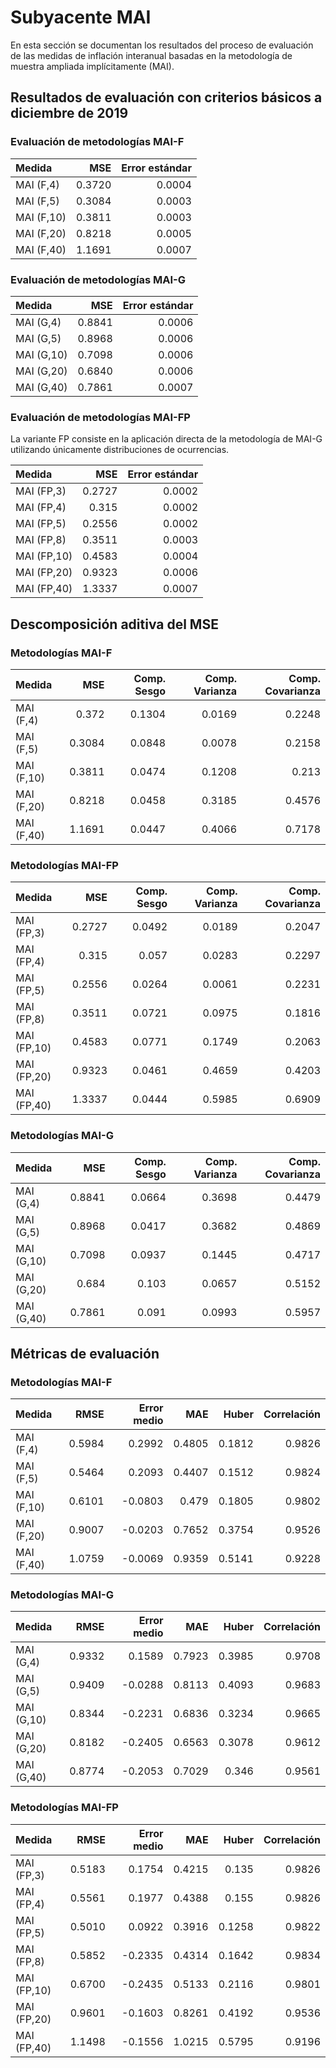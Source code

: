 # Subyacente MAI 

En esta sección se documentan los resultados del proceso de evaluación de las medidas de inflación interanual basadas en la metodología de muestra ampliada implícitamente (MAI).

## Resultados de evaluación con criterios básicos a diciembre de 2019

### Evaluación de metodologías MAI-F

| Medida     |    MSE | Error estándar |
| :--------- | -----: | -------------: |
| MAI (F,4)  | 0.3720 |         0.0004 |
| MAI (F,5)  | 0.3084 |         0.0003 |
| MAI (F,10) | 0.3811 |         0.0003 |
| MAI (F,20) | 0.8218 |         0.0005 |
| MAI (F,40) | 1.1691 |         0.0007 |

### Evaluación de metodologías MAI-G

| Medida     |    MSE | Error estándar |
| :--------- | -----: | -------------: |
| MAI (G,4)  | 0.8841 |         0.0006 |
| MAI (G,5)  | 0.8968 |         0.0006 |
| MAI (G,10) | 0.7098 |         0.0006 |
| MAI (G,20) | 0.6840 |         0.0006 |
| MAI (G,40) | 0.7861 |         0.0007 |

### Evaluación de metodologías MAI-FP

La variante FP consiste en la aplicación directa de la metodología de MAI-G utilizando únicamente distribuciones de ocurrencias. 

| Medida      |    MSE | Error estándar |
| :---------- | -----: | -------------: |
| MAI (FP,3)  | 0.2727 |         0.0002 |
| MAI (FP,4)  |  0.315 |         0.0002 |
| MAI (FP,5)  | 0.2556 |         0.0002 |
| MAI (FP,8)  | 0.3511 |         0.0003 |
| MAI (FP,10) | 0.4583 |         0.0004 |
| MAI (FP,20) | 0.9323 |         0.0006 |
| MAI (FP,40) | 1.3337 |         0.0007 |


## Descomposición aditiva del MSE

### Metodologías MAI-F
| Medida     |    MSE | Comp. Sesgo | Comp. Varianza | Comp. Covarianza |
| :--------- | -----: | ----------: | -------------: | ---------------: |
| MAI (F,4)  |  0.372 |      0.1304 |         0.0169 |           0.2248 |
| MAI (F,5)  | 0.3084 |      0.0848 |         0.0078 |           0.2158 |
| MAI (F,10) | 0.3811 |      0.0474 |         0.1208 |            0.213 |
| MAI (F,20) | 0.8218 |      0.0458 |         0.3185 |           0.4576 |
| MAI (F,40) | 1.1691 |      0.0447 |         0.4066 |           0.7178 |

### Metodologías MAI-FP
| Medida      |    MSE | Comp. Sesgo | Comp. Varianza | Comp. Covarianza |
| :---------- | -----: | ----------: | -------------: | ---------------: |
| MAI (FP,3)  | 0.2727 |      0.0492 |         0.0189 |           0.2047 |
| MAI (FP,4)  |  0.315 |       0.057 |         0.0283 |           0.2297 |
| MAI (FP,5)  | 0.2556 |      0.0264 |         0.0061 |           0.2231 |
| MAI (FP,8)  | 0.3511 |      0.0721 |         0.0975 |           0.1816 |
| MAI (FP,10) | 0.4583 |      0.0771 |         0.1749 |           0.2063 |
| MAI (FP,20) | 0.9323 |      0.0461 |         0.4659 |           0.4203 |
| MAI (FP,40) | 1.3337 |      0.0444 |         0.5985 |           0.6909 |


### Metodologías MAI-G

| Medida     |    MSE | Comp. Sesgo | Comp. Varianza | Comp. Covarianza |
| :--------- | -----: | ----------: | -------------: | ---------------: |
| MAI (G,4)  | 0.8841 |      0.0664 |         0.3698 |           0.4479 |
| MAI (G,5)  | 0.8968 |      0.0417 |         0.3682 |           0.4869 |
| MAI (G,10) | 0.7098 |      0.0937 |         0.1445 |           0.4717 |
| MAI (G,20) |  0.684 |       0.103 |         0.0657 |           0.5152 |
| MAI (G,40) | 0.7861 |       0.091 |         0.0993 |           0.5957 |



## Métricas de evaluación 

### Metodologías MAI-F
| Medida      |   RMSE | Error medio |    MAE |  Huber | Correlación |
| :---------- | -----: | ----------: | -----: | -----: | ----------: |
| MAI (F,4)   | 0.5984 |      0.2992 | 0.4805 | 0.1812 |      0.9826 |
| MAI (F,5)   | 0.5464 |      0.2093 | 0.4407 | 0.1512 |      0.9824 |
| MAI (F,10)  | 0.6101 |     -0.0803 |  0.479 | 0.1805 |      0.9802 |
| MAI (F,20)  | 0.9007 |     -0.0203 | 0.7652 | 0.3754 |      0.9526 |
| MAI (F,40)  | 1.0759 |     -0.0069 | 0.9359 | 0.5141 |      0.9228 |


### Metodologías MAI-G
| Medida      |   RMSE | Error medio |    MAE |  Huber | Correlación |
| :---------- | -----: | ----------: | -----: | -----: | ----------: |
| MAI (G,4)   | 0.9332 |      0.1589 | 0.7923 | 0.3985 |      0.9708 |
| MAI (G,5)   | 0.9409 |     -0.0288 | 0.8113 | 0.4093 |      0.9683 |
| MAI (G,10)  | 0.8344 |     -0.2231 | 0.6836 | 0.3234 |      0.9665 |
| MAI (G,20)  | 0.8182 |     -0.2405 | 0.6563 | 0.3078 |      0.9612 |
| MAI (G,40)  | 0.8774 |     -0.2053 | 0.7029 |  0.346 |      0.9561 |


### Metodologías MAI-FP
| Medida      |   RMSE | Error medio |    MAE |  Huber | Correlación |
| :---------- | -----: | ----------: | -----: | -----: | ----------: |
| MAI (FP,3)  | 0.5183 |      0.1754 | 0.4215 |  0.135 |      0.9826 |
| MAI (FP,4)  | 0.5561 |      0.1977 | 0.4388 |  0.155 |      0.9826 |
| MAI (FP,5)  | 0.5010 |      0.0922 | 0.3916 | 0.1258 |      0.9822 |
| MAI (FP,8)  | 0.5852 |     -0.2335 | 0.4314 | 0.1642 |      0.9834 |
| MAI (FP,10) | 0.6700 |     -0.2435 | 0.5133 | 0.2116 |      0.9801 |
| MAI (FP,20) | 0.9601 |     -0.1603 | 0.8261 | 0.4192 |      0.9536 |
| MAI (FP,40) | 1.1498 |     -0.1556 | 1.0215 | 0.5795 |      0.9196 |
